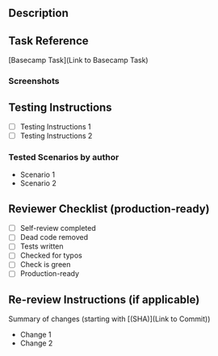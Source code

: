 <!-- Goal: First-time-right™ PRs to minimize iterations -->

## Description

<!-- Briefly describe the purpose of this PR -->

## Task Reference

[Basecamp Task](Link to Basecamp Task)
<!-- Add the link to the relevant Basecamp task -->

### Screenshots

<!-- Include screenshots if relevant -->

## Testing Instructions

<!-- Describe how the changes should be tested (exception: Doc Changes) -->
- [ ] Testing Instructions 1
- [ ] Testing Instructions 2

### Tested Scenarios by author

<!-- List what has been tested or considered by the author -->
- Scenario 1
- Scenario 2

## Reviewer Checklist (production-ready)

<!-- If a full review is not desired, add a comment to skip the review -->

- [ ] Self-review completed
- [ ] Dead code removed
- [ ] Tests written
- [ ] Checked for typos
- [ ] Check is green
- [ ] Production-ready

## Re-review Instructions (if applicable)

<!-- To make iterations of PRs convenient for the reviewer, provide a summary of changes together with the first “new” commit -->

Summary of changes (starting with [(SHA)](Link to Commit)) <!-- Add the SHA and URL of the first new commit here -->

<!-- Provide a detailed summary of changes for a re-review -->
- Change 1
- Change 2
